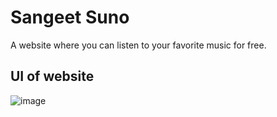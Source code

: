 # Sangeet Suno 
A website where you can listen to your favorite music for free.

## UI of website
![image](https://github.com/user-attachments/assets/2ca057ce-818e-48b5-8ecc-49d0e023899f)
